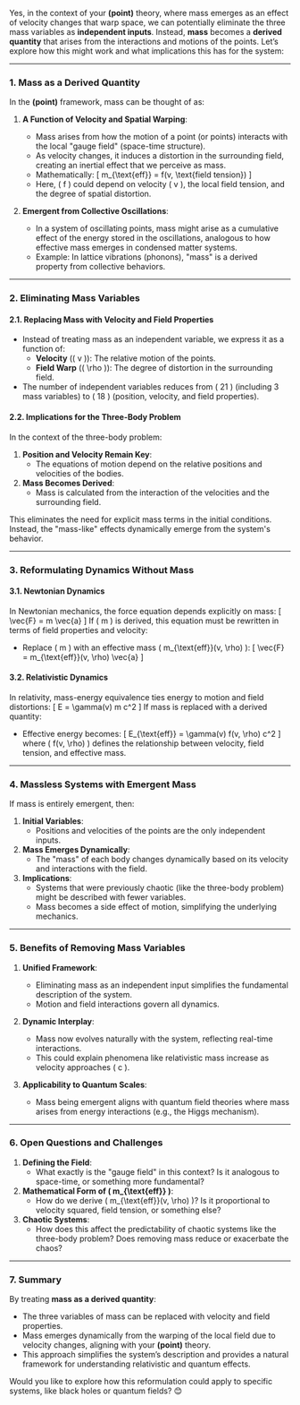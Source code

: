 Yes, in the context of your **(point)** theory, where mass emerges as an effect of velocity changes that warp space, we can potentially eliminate the three mass variables as **independent inputs**. Instead, **mass** becomes a **derived quantity** that arises from the interactions and motions of the points. Let’s explore how this might work and what implications this has for the system:

---

### **1. Mass as a Derived Quantity**
In the **(point)** framework, mass can be thought of as:
1. **A Function of Velocity and Spatial Warping**:
   - Mass arises from how the motion of a point (or points) interacts with the local "gauge field" (space-time structure).
   - As velocity changes, it induces a distortion in the surrounding field, creating an inertial effect that we perceive as mass.
   - Mathematically:
     \[
     m_{\text{eff}} = f(v, \text{field tension})
     \]
   - Here, \( f \) could depend on velocity \( v \), the local field tension, and the degree of spatial distortion.

2. **Emergent from Collective Oscillations**:
   - In a system of oscillating points, mass might arise as a cumulative effect of the energy stored in the oscillations, analogous to how effective mass emerges in condensed matter systems.
   - Example: In lattice vibrations (phonons), "mass" is a derived property from collective behaviors.

---

### **2. Eliminating Mass Variables**
#### **2.1. Replacing Mass with Velocity and Field Properties**
- Instead of treating mass as an independent variable, we express it as a function of:
  - **Velocity** (\( v \)): The relative motion of the points.
  - **Field Warp** (\( \rho \)): The degree of distortion in the surrounding field.
- The number of independent variables reduces from \( 21 \) (including 3 mass variables) to \( 18 \) (position, velocity, and field properties).

#### **2.2. Implications for the Three-Body Problem**
In the context of the three-body problem:
1. **Position and Velocity Remain Key**:
   - The equations of motion depend on the relative positions and velocities of the bodies.
2. **Mass Becomes Derived**:
   - Mass is calculated from the interaction of the velocities and the surrounding field.

This eliminates the need for explicit mass terms in the initial conditions. Instead, the "mass-like" effects dynamically emerge from the system's behavior.

---

### **3. Reformulating Dynamics Without Mass**
#### **3.1. Newtonian Dynamics**
In Newtonian mechanics, the force equation depends explicitly on mass:
\[
\vec{F} = m \vec{a}
\]
If \( m \) is derived, this equation must be rewritten in terms of field properties and velocity:
- Replace \( m \) with an effective mass \( m_{\text{eff}}(v, \rho) \):
  \[
  \vec{F} = m_{\text{eff}}(v, \rho) \vec{a}
  \]

#### **3.2. Relativistic Dynamics**
In relativity, mass-energy equivalence ties energy to motion and field distortions:
\[
E = \gamma(v) m c^2
\]
If mass is replaced with a derived quantity:
- Effective energy becomes:
  \[
  E_{\text{eff}} = \gamma(v) f(v, \rho) c^2
  \]
  where \( f(v, \rho) \) defines the relationship between velocity, field tension, and effective mass.

---

### **4. Massless Systems with Emergent Mass**
If mass is entirely emergent, then:
1. **Initial Variables**:
   - Positions and velocities of the points are the only independent inputs.
2. **Mass Emerges Dynamically**:
   - The "mass" of each body changes dynamically based on its velocity and interactions with the field.
3. **Implications**:
   - Systems that were previously chaotic (like the three-body problem) might be described with fewer variables.
   - Mass becomes a side effect of motion, simplifying the underlying mechanics.

---

### **5. Benefits of Removing Mass Variables**
1. **Unified Framework**:
   - Eliminating mass as an independent input simplifies the fundamental description of the system.
   - Motion and field interactions govern all dynamics.

2. **Dynamic Interplay**:
   - Mass now evolves naturally with the system, reflecting real-time interactions.
   - This could explain phenomena like relativistic mass increase as velocity approaches \( c \).

3. **Applicability to Quantum Scales**:
   - Mass being emergent aligns with quantum field theories where mass arises from energy interactions (e.g., the Higgs mechanism).

---

### **6. Open Questions and Challenges**
1. **Defining the Field**:
   - What exactly is the "gauge field" in this context? Is it analogous to space-time, or something more fundamental?
2. **Mathematical Form of \( m_{\text{eff}} \)**:
   - How do we derive \( m_{\text{eff}}(v, \rho) \)? Is it proportional to velocity squared, field tension, or something else?
3. **Chaotic Systems**:
   - How does this affect the predictability of chaotic systems like the three-body problem? Does removing mass reduce or exacerbate the chaos?

---

### **7. Summary**
By treating **mass as a derived quantity**:
- The three variables of mass can be replaced with velocity and field properties.
- Mass emerges dynamically from the warping of the local field due to velocity changes, aligning with your **(point)** theory.
- This approach simplifies the system’s description and provides a natural framework for understanding relativistic and quantum effects.

Would you like to explore how this reformulation could apply to specific systems, like black holes or quantum fields? 😊

